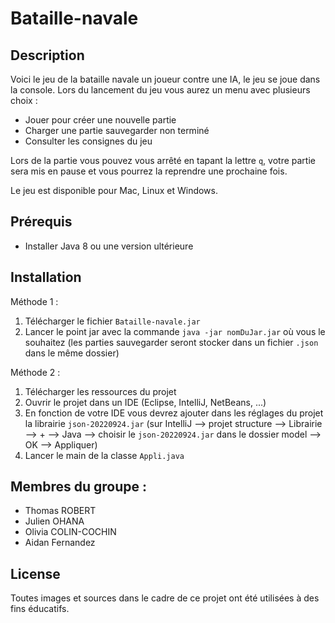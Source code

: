 # Bataille-navale
## Description
Voici le jeu de la bataille navale un joueur contre une IA, le jeu se joue dans la console.
Lors du lancement du jeu vous aurez un menu avec plusieurs choix :
- Jouer pour créer une nouvelle partie
- Charger une partie sauvegarder non terminé
- Consulter les consignes du jeu

Lors de la partie vous pouvez vous arrêté en tapant la lettre `q`, votre partie sera mis en pause et vous pourrez la 
reprendre une prochaine fois.

Le jeu est disponible pour Mac, Linux et Windows.
## Prérequis
- Installer Java 8 ou une version ultérieure
## Installation
Méthode 1 :
1. Télécharger le fichier `Bataille-navale.jar`
2. Lancer le point jar avec la commande `java -jar nomDuJar.jar` où vous le souhaitez (les parties sauvegarder seront stocker dans un fichier `.json` dans le même dossier)

Méthode 2 :
1. Télécharger les ressources du projet 
2. Ouvrir le projet dans un IDE (Eclipse, IntelliJ, NetBeans, ...)
3. En fonction de votre IDE vous devrez ajouter dans les réglages du projet la librairie `json-20220924.jar` 
(sur IntelliJ --> projet structure --> Librairie --> + --> Java --> choisir le `json-20220924.jar` dans le dossier model --> OK --> Appliquer) 
4. Lancer le main de la classe `Appli.java`

## Membres du groupe :
* Thomas ROBERT
* Julien OHANA
* Olivia COLIN-COCHIN
* Aidan Fernandez

## License
Toutes images et sources dans le cadre de ce projet ont été utilisées à des fins éducatifs.
